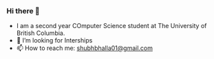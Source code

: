 ### Hi there 👋
- I am a second year COmputer Science student at The University of British Columbia.
- 🤔 I’m looking for Interships
- 📫 How to reach me: shubhbhalla01@gmail.com

